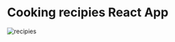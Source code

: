 # Cooking recipies React App
![recipies](https://user-images.githubusercontent.com/17406592/146637761-a5ff97a8-9a5e-49c6-9ea1-7fd846f3aa69.gif)
